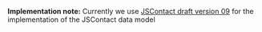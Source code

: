 **Implementation note:** Currently we use [JSContact draft version 09](https://datatracker.ietf.org/doc/html/draft-ietf-jmap-jscontact-09) for the implementation of the JSContact data model